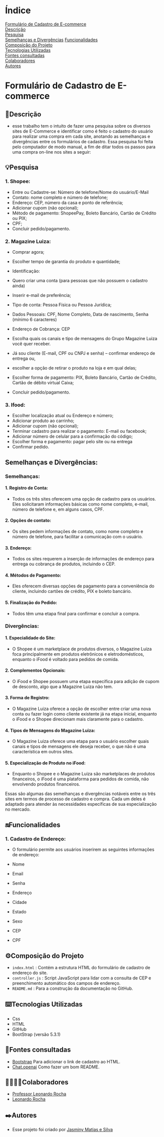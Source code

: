 # Índice 

[Formulário de Cadastro de E-commerce](#formul%C3%A1rio-de-cadastro-de-e-commerce)  
[Descrição](#descri%C3%A7%C3%A3o)  
[Pesquisa]()  
[Semelhanças e Divergências]()
[Funcionalidades](#funcionalidades)    
[Composição do Projeto](#%EF%B8%8Fcomposi%C3%A7%C3%A3o-do-projeto)   
[Tecnologias Utilizadas](#%EF%B8%8Ftecnologias-utilizadas)  
[Fontes consultadas](#fontes-consultadas)  
[Colaboradores](#colaboradores)  
[Autores](#%EF%B8%8Fautores)  

# Formulário de Cadastro de E-commerce

## 📝Descrição  

 * esse trabalho tem o intuito de fazer uma pesquisa sobre os diversos sites de E-Commerce e identificar como é feito o cadastro do usuário para realizar uma compra em cada site, anotando as semelhanças e divergências entre os formulários de cadastro. Essa pesquisa foi feita pelo computador de modo manual, a fim de ditar todos os passos para uma compra on-line nos sites a seguir:

## 💡Pesquisa

 ### 1. Shopee:  

 *	Entre ou Cadastre-se: Número de telefone/Nome do usuário/E-Mail  
 *	Contato: nome completo e número de telefone;  
 * Endereço: CEP, número da casa e ponto de referência;
 * Adicionar cupom (não opcional); 
 *	Método de pagamento: ShopeePay, Boleto Bancário, Cartão de Crédito ou PIX;  
 *	CPF;  
 *	Concluir pedido/pagamento.  

 ### 2. Magazine Luiza:  

  *  Comprar agora;  
  *  Escolher tempo de garantia do produto e quantidade;  
  *  Identificação:   
  *  Quero criar uma conta (para pessoas que não possuem o cadastro ainda)   
  *  Inserir e-mail de preferência;  
  *  Tipo de conta: Pessoa Física ou Pessoa Jurídica;  
  *  Dados Pessoais: CPF, Nome Completo, Data de nascimento, Senha (mínimo 6 caracteres)  
  *  Endereço de Cobrança: CEP  
  *  Escolha quais os canais e tipo de mensagens do Grupo Magazine Luiza você quer receber.  
  
  *  Já sou cliente (E-mail, CPF ou CNPJ e senha) – confirmar endereço de entrega ou,  
  *  escolher a opção de retirar o produto na loja e em qual delas;  
  *  Escolher forma de pagamento: PIX, Boleto Bancário, Cartão de Crédito, Cartão de débito virtual Caixa;  
  *  Concluir pedido/pagamento.  

  ### 3. Ifood:  

  *  Escolher localização atual ou Endereço e número;  
  *  Adicionar produto ao carrinho;  
  *  Adicionar cupom (não opcional);  
  *  Terminar cadastro para realizar o pagamento: E-mail ou facebook;  
  *  Adicionar número de celular para a confirmação do código;  
  *  Escolher forma e pagamento: pagar pelo site ou na entrega  
  *  Confirmar pedido.

## Semelhanças e Divergências:

  ###  Semelhanças:

  #### 1. Registro de Conta:  
  *  Todos os três sites oferecem uma opção de cadastro para os usuários. Eles solicitaram informações básicas como nome completo, e-mail, número de telefone e, em alguns casos, CPF.

  #### 2. Opções de contato:  
  *  Os sites pedem informações de contato, como nome completo e número de telefone, para facilitar a comunicação com o usuário.

  #### 3. Endereço:  
  *  Todos os sites requerem a inserção de informações de endereço para entrega ou cobrança de produtos, incluindo o CEP.

  #### 4. Métodos de Pagamento:  
  *  Eles oferecem diversas opções de pagamento para a conveniência do cliente, incluindo cartões de crédito, PIX e boleto bancário.

  #### 5. Finalização do Pedido:  
  *  Todos têm uma etapa final para confirmar e concluir a compra.


  ### Divergências:

  #### 1. Especialidade do Site:    
  *  O Shopee é um marketplace de produtos diversos, o Magazine Luiza foca principalmente em produtos eletrônicos e eletrodomésticos, enquanto o iFood é voltado para pedidos de comida.  

  #### 2. Complementos Opcionais:      
  * O iFood e Shopee possuem uma etapa específica para adição de cupom de desconto, algo que a Magazine Luiza não tem.

  #### 3. Forma de Registro:        
  * O Magazine Luiza oferece a opção de escolher entre criar uma nova conta ou fazer login como cliente existente já na etapa inicial, enquanto o iFood e o Shopee direcionam mais claramente para o cadastro.

  #### 4. Tipos de Mensagens do Magazine Luiza:         
  * O Magazine Luiza oferece uma etapa para o usuário escolher quais canais e tipos de mensagens ele deseja receber, o que não é uma característica em outros sites.

  #### 5. Especialização de Produto no iFood:           
  * Enquanto o Shopee e o Magazine Luiza são marketplaces de produtos financeiros, o iFood é uma plataforma para pedidos de comida, não envolvendo produtos financeiros.

  Essas são algumas das semelhanças e divergências notáveis ​​entre os três sites em termos de processo de cadastro e compra. Cada um deles é adaptado para atender às necessidades específicas de sua especialização no mercado.

## 🔛Funcionalidades  

  ### 1. Cadastro de Endereço:  
  * O formulário permite aos usuários inserirem as seguintes informações de endereço:  
   
  * Nome   
  * Email  
  * Senha  
  * Endereço  
  * Cidade  
  * Estado  
  * Sexo  
  * CEP  
  * CPF  

## ⚙️Composição do Projeto  

 * `index.html` : Contém a estrutura HTML do formulário de cadastro de endereço do site.  
 * `controller.js` : Script JavaScript para lidar com a consulta de CEP e preenchimento automático dos campos de endereço.
 * `README.md` : Para a construção da documentação no GitHub.

 ## ⌨️Tecnologias Utilizadas

 * Css  
 * HTML  
 * GitHub  
 * BootStrap (versão 5.3.1)  

 ## 📑Fontes consultadas  

 * [Bootstrap](https://getbootstrap.com/docs/5.0/forms/layout/)  Para adicionar o link de cadastro ao HTML.
 * [Chat.openai](https://chat.openai.com/) Como fazer um bom README.

 ## 🤝🏻🤝🏻Colaboradores

 * [Professor Leonardo Rocha](https://github.com/LeonardoRochaMarista)
 * [Leonardo Rocha](https://github.com/LeonardoRochaMarista)  

## ✒️Autores
 * Esse projeto foi criado por [Jasminy Matias e Silva](https://github.com/jamybr)
